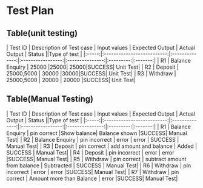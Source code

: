 # Test Plan  
## Table(unit testing)
| Test ID   | Description of Test case | Input values | Expected Output | Actual Output | Status ||Type of test |
|:-----:|:--------------------------:|:--------------:|:-----------------:|:---------------:|:---------:|:-------:|
| R1  | Balance Enquiry | 25000 |25000| 25000|SUCCESS| Unit Test|
| R2  | Deposit | 25000,5000 | 30000 |30000|SUCCESS| Unit Test|
| R3  | Withdraw | 25000,5000 | 20000 | 20000 |SUCCESS| Unit Test|


## Table(Manual Testing)
| Test ID   | Description of Test case | Input values | Expected Output | Actual Output | Status ||Type of test |
|:-----:|:--------------------------:|:--------------:|:-----------------:|:---------------:|:---------:|:-------:|
| R1  | Balance Enquiry | pin correct |Show balance| Balance shown |SUCCESS| Manual Test|
| R2  | Balance Enquiry | pin incorrect | error | error | SUCCESS | Manual Test|
| R3  | Deposit | pin correct | add amount and balance | Added | SUCCESS | Manual Test|
| R4  | Deposit | pin incorrect | error | error |SUCCESS| Manual Test|
| R5  | Withdraw | pin correct | subtract amount from balance | Subtracted | SUCCESS | Manual Test|
| R6  | Withdraw | pin incorrect | error | error |SUCCESS| Manual Test|
| R7  | Withdraw | pin correct | Amount more than Balance | error |SUCCESS| Manual Test|